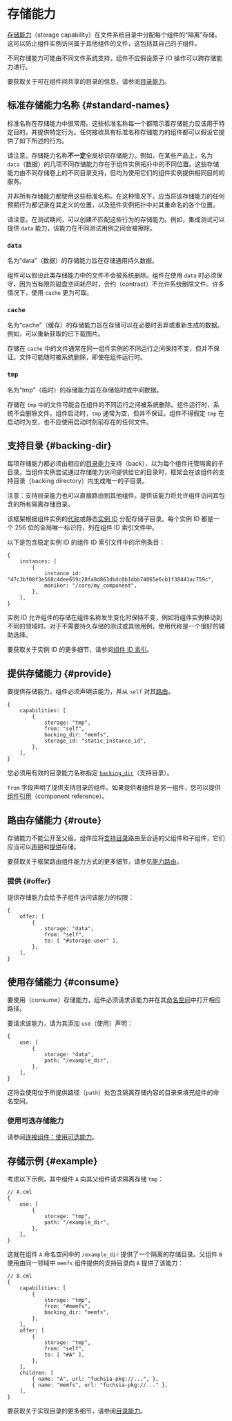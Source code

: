 <!--
# Storage capabilities
 -->
# 存储能力

<!--
[Storage capabilities][glossary.storage-capability] allocate per-component
*isolated* storage within a filesystem directory. This prevents component
instances from accessing files belonging to other components, including their
own children.
 -->
[存储能力][glossary.storage-capability]（storage capability）在文件系统目录中分配每个组件的“隔离”存储。这可以防止组件实例访问属于其他组件的文件，这包括其自己的子组件。

<!--
Different storage capabilities may be backed by different filesystems. A
component should not assume atomic IO operations are possible across storage
capabilities.
 -->
不同存储能力可能由不同文件系统支持。组件不应假设原子 IO 操作可以跨存储能力进行。

<!--
For information on directories that can be shared between components, see
[directory capabilities][directory-capabilities].
 -->
要获取关于可在组件间共享的目录的信息，请参阅[目录能力][directory-capabilities]。

<!--
## Standard storage capability names {#standard-names}
 -->
## 标准存储能力名称 {#standard-names}

<!--
Standard names are commonly used for storage capabilities. Each of these
standard names implies the storage capability should be used for a particular
purpose and provides a particular behavior. Any component that receives a
storage capability with one of these standard names may assume it provides the
behavior described below.
 -->
标准名称在存储能力中很常用。这些标准名称每一个都暗示着存储能力应该用于特定目的，并提供特定行为。任何接收具有标准名称存储能力的组件都可以假设它提供了如下所述的行为。

<!--
Note that a storage capability name does **not** necessarily globally identify a
storage capability. For example, on some products several different storage
capabilities named `data` exist at different locations in the component instance
topology. These storage capabilities are backed by different directories on
different storage volumes, but they all serve the same purpose for the component
instances using them.
 -->
请注意，存储能力名称**不一定**全局标识存储能力。例如，在某些产品上，名为 `data`（数据）的几项不同存储能力存在于组件实例拓扑中的不同位置。这些存储能力由不同存储卷上的不同目录支持，但均为使用它们的组件实例提供相同目的的服务。

<!--
Not all storage capabilities use one of these standard names. In these cases any
expectations about the behavior of the storage capability should be documented
where the storage capability is defined and at every place in the component
instance topology that the capability is renamed.
 -->
并非所有存储能力都使用这些标准名称。在这种情况下，应当将该存储能力的任何预期行为都记录在其定义的位置，以及组件实例拓扑中对其重命名的各个位置。

<!--
Note that during tests storage capabilities may be created that do not match
these behaviors. For example, an integration test may provide a `data`
capability that is wiped between test cases.
 -->
请注意，在测试期间，可以创建不匹配这些行为的存储能力。例如，集成测试可以提供 `data` 能力，该能力在不同测试用例之间会被擦除。

### `data`

<!--
Storage capabilities named "data" are intended to store general purpose
persistent data.
 -->
名为“data”（数据）的存储能力旨在存储通用持久数据。

<!--
A component may assume that files in these storage capabilities
will not be deleted by the system. Components must be conservative in their use
of `data` because the contract does not let system delete files when the
limited disk space is exhausted. In many cases using `cache` is preferable.
 -->
组件可以假设此类存储能力中的文件不会被系统删除。组件在使用 `data` 时必须保守，因为当有限的磁盘空间耗尽时，合约（contract）不允许系统删除文件。许多情况下，使用 `cache` 更为可取。

### `cache`

<!--
Storage capabilities named "cache" are intended to store data that could be
discarded or regenerated if necessary. For example, a downloaded picture that
could be re-fetched.
 -->
名为“cache”（缓存）的存储能力旨在存储可以在必要时丢弃或重新生成的数据。例如，可以重新获取的已下载图片。

<!--
Files stored in `cache` are usually persisted between different runs of same
component instance but this is not guaranteed. Files may be deleted by the
system at any time, even while the component is running.
 -->
存储在 `cache` 中的文件通常在同一组件实例的不同运行之间保持不变，但并不保证。文件可能随时被系统删除，即使在组件运行时。

### `tmp`

<!--
Storage capabilities named "tmp" are intended to store temporary or intermediate
data.
 -->
名为“tmp”（临时）的存储能力旨在存储临时或中间数据。

<!--
Files stored in `tmp` may be deleted by the system between runs of a component.
Files will not be deleted by the system while the component is running. `tmp`
will often be empty when a component is started but this is not guaranteed.
Components must not assume `tmp` will be empty on start but also should not use
any files that are present on start.
 -->
存储在 `tmp` 中的文件可能会在组件的不同运行之间被系统删除。组件运行时，系统不会删除文件。组件启动时，`tmp` 通常为空，但并不保证。组件不得假定 `tmp` 在启动时为空，也不应使用启动时刻前存在的任何文件。

<!--
## Backing directories {#backing-dir}
 -->
## 支持目录 {#backing-dir}

<!--
Each storage capability must be backed by a corresponding
[directory capability][glossary.directory-capability] to host an isolated
subdirectory for each component. When a component instance attempts to access
the directory provided to it through a storage capability, the framework
generates a unique subdirectory inside the backing directory for that component.
 -->
每项存储能力都必须由相应的[目录能力][glossary.directory-capability]支持（back），以为每个组件托管隔离的子目录。当组件实例尝试通过存储能力访问提供给它的目录时，框架会在该组件的支持目录（backing directory）内生成唯一的子目录。

<!--
Caution: The backing directory capability can also be routed directly to other
components. Providing this capability allows components to access all the
isolated storage directories it contains.
 -->
注意：支持目录能力也可以直接路由到其他组件。提供该能力将允许组件访问其包含的所有隔离存储目录。

<!--
The framework allocates storage subdirectories based on either the component
instance's [moniker][glossary.moniker] or a static
[instance ID][glossary.component-instance-identifier]. Each instance ID is a
256-bit globally unique identifier listed in a component ID index file.
 -->
该框架根据组件实例的[代称][glossary.moniker]或静态[实例 ID][glossary.component-instance-identifier] 分配存储子目录。每个实例 ID 都是一个 256 位的全局唯一标识符，列在组件 ID 索引文件中。

<!--
The following is an example entry in a component ID index file containing a
stable instance ID:
 -->
以下是包含稳定实例 ID 的组件 ID 索引文件中的示例条目：

```json5
{
    instances: [
        {
            instance_id: "47c3bf08f3e560c4dee659c28fa8d863dbdc0b1dbb74065e6cb1f38441ac759c",
            moniker: "/core/my_component",
        },
    ],
}
```

<!--
Instance IDs allow a component's storage to persist across changes to the
component's moniker, such as moving the component instance to a different realm.
Using a moniker is a good secondary option for tests or other use
cases where storage does not need to be durable.
 -->
实例 ID 允许组件的存储在组件名称发生变化时保持不变，例如将组件实例移动到不同的领域时。对于不需要持久存储的测试或其他用例，使用代称是一个很好的辅助选择。

<!--
For more details on instance IDs, see [Component ID index][component-id-index].
 -->
要获取关于实例 ID 的更多细节，请参阅[组件 ID 索引][component-id-index]。

<!--
## Providing storage capabilities {#provide}
 -->
## 提供存储能力 {#provide}

<!--
To provide a storage capability, a component must declare the capability and
[route](#route) it from `self`.
 -->
要提供存储能力，组件必须声明该能力，并从 `self` 对其[路由](#route)。

```json5
{
    capabilities: [
        {
            storage: "tmp",
            from: "self",
            backing_dir: "memfs",
            storage_id: "static_instance_id",
        },
    ],
}
```

<!--
You must specify [`backing_dir`](#backing-dir) with a valid directory capability
name.
 -->
您必须用有效的目录能力名称指定 [`backing_dir`](#backing-dir)（支持目录）。

<!--
The `from` field declares the component providing the backing directory.
You may supply a [component reference][component-reference] if the provider is
another component.
 -->
`from` 字段声明了提供支持目录的组件。如果提供者组件是另一组件，您可以提供[组件引用][component-reference]（component reference）。

<!--
## Routing storage capabilities {#route}
 -->
## 路由存储能力 {#route}

<!--
Storage capabilities cannot be exposed to a parent component. Components should
route the [backing directory](#backing-dir) to an appropriate parent component
where storage can be [declared](#provide) and [offered](#offer) to the necessary
children.
 -->
存储能力不能公开至父级。组件应将[支持目录](#backing-dir)路由至合适的父组件和子组件，它们应当可以[声明](#provide)和[提供](#offer)存储。

<!--
For more details on how the framework routes component capabilities,
see [capability routing][capability-routing].
 -->
要获取关于框架路由组件能力方式的更多细节，请参见[能力路由][capability-routing]。

<!--
### Offering {#offer}
 -->
### 提供 {#offer}

<!--
Offering a storage capability gives a child component access to that
capability:
 -->
提供存储能力会给予子组件访问该能力的权限：

```json5
{
    offer: [
        {
            storage: "data",
            from: "self",
            to: [ "#storage-user" ],
        },
    ],
}
```

<!--
## Consuming storage capabilities {#consume}
 -->
## 使用存储能力 {#consume}

<!--
To consume a storage capability, the component must request the capability and
open the corresponding path in its [namespace][glossary.namespace].
 -->
要使用（consume）存储能力，组件必须请求该能力并在其[命名空间][glossary.namespace]中打开相应路径。

<!--
To request the capability, add a `use` declaration for it:
 -->
要请求该能力，请为其添加 `use`（使用）声明：

```json5
{
    use: [
        {
            storage: "data",
            path: "/example_dir",
        },
    ],
}
```

<!--
This populates the component's namespace with a directory at the provided `path`
containing the isolated storage contents.
 -->
这将会使用位于所提供路径（`path`）处包含隔离存储内容的目录来填充组件的命名空间。

<!--
### Consuming optional storage capabilities
 -->
### 使用可选存储能力

<!--
See [Connect Components: Consuming optional capabilities][consuming-optional-capabilities].
 -->
请参阅[连接组件：使用可选能力][consuming-optional-capabilities]。

<!--
## Storage example {#example}
 -->
## 存储示例 {#example}

<!--
Consider the following example where component `A` requests isolated storage
`tmp` from its parent:
 -->
考虑以下示例，其中组件 `A` 向其父组件请求隔离存储 `tmp`：

```json5
// A.cml
{
    use: [
        {
            storage: "tmp",
            path: "/example_dir",
        },
    ],
}
```

<!--
This provides an isolated storage directory at `/example_dir` in the namespace
of component `A`.
The parent component `B` offers this capability to `A` using a backing directory
provided by the `memfs` component in the same realm:
 -->
这就在组件 `A` 命名空间中的 `/example_dir` 提供了一个隔离的存储目录。父组件 `B` 使用由同一领域中 `memfs` 组件提供的支持目录向 `A` 提供了该能力：

```json5
// B.cml
{
    capabilities: [
        {
            storage: "tmp",
            from: "#memfs",
            backing_dir: "memfs",
        },
    ],
    offer: [
        {
            storage: "tmp",
            from: "self",
            to: [ "#A" ],
        },
    ],
    children: [
        { name: "A", url: "fuchsia-pkg://...", },
        { name: "memfs", url: "fuchsia-pkg://..." },
    ],
}
```

<!--
For more details on implementing directories, see
[directory capabilities][directory-capabilities].
 -->
要获取关于实现目录的更多细节，请参阅[目录能力][directory-capabilities]。

[glossary.directory-capability]: /glossary/README.md#directory-capability
[glossary.component-instance-identifier]: /glossary/README.md#component-instance-identifier
[glossary.moniker]: /glossary/README.md#moniker
[glossary.namespace]: /glossary/README.md#namespace
[glossary.storage-capability]: /glossary/README.md#storage-capability
[capability-routing]: /concepts/components/v2/capabilities/README.md#routing
[consuming-optional-capabilities]: /development/components/connect.md#consuming-optional-capabilities
[component-reference]: https://fuchsia.dev/reference/cml#references
[directory-capabilities]: /concepts/components/v2/capabilities/directory.md
[component-id-index]: /development/components/component_id_index.md
